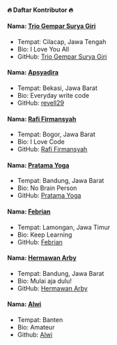 #### 🔥 Daftar Kontributor 🔥

#### Nama: [Trio Gempar Surya Giri](https://github.com/triogempar)

- Tempat: Cilacap, Jawa Tengah
- Bio: I Love You All
- GitHub: [Trio Gempar Surya Giri](https://github.com/triogempar)

#### Nama: [Apsyadira](https://github.com/revell29)
- Tempat: Bekasi, Jawa Barat
- Bio: Everyday write code
- GitHub: [revell29](https://github.com/revell29)

#### Nama: [Rafi Firmansyah](https://github.com/rafifirmansyah)
- Tempat: Bogor, Jawa Barat
- Bio: I Love Code
- GitHub: [Rafi Firmansyah](https://github.com/rafifirmansyah)

#### Nama: [Pratama Yoga](https://github.com/evanezcent)
- Tempat: Bandung, Jawa Barat
- Bio: No Brain Person
- GitHub: [Pratama Yoga](https://github.com/evanezcent)

#### Nama: [Febrian](https://github.com/febriandev)
- Tempat: Lamongan, Jawa Timur
- Bio: Keep Learning
- GitHub: [Febrian](https://github.com/febriandev)

#### Nama: [Hermawan Arby](https://github.com/hermawanarby)
- Tempat: Bandung, Jawa Barat
- Bio: Mulai aja dulu!
- GitHub: [Hermawan Arby](https://github.com/hermawanarby)

#### Nama: [Alwi](https://github.com/wishihab)
- Tempat: Banten
- Bio: Amateur
- Github: [Alwi](https://github.com/wishihab)


